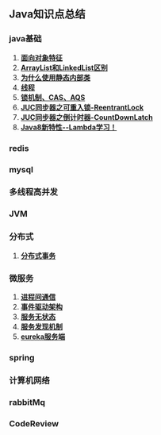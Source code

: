 ## Java知识点总结

### java基础
1. **[面向对象特征](java-base/object-oriented-features.md)**
2. **[ArrayList和LinkedList区别](java-base/arrayList-linkedList.md)**
3. **[为什么使用静态内部类](java-base/static-inner-class.md)**
4. **[线程](java-base/thread.md)**
5. **[锁机制、CAS、AQS](java-base/cas&aqs.md)**
6. **[JUC同步器之可重入锁-ReentrantLock](java-base/reentrantLock.md)**
7. **[JUC同步器之倒计时器-CountDownLatch](java-base/countDownLatch.md)**
8. **[Java8新特性--Lambda学习！](java-base/java8-new-features.md)**

### redis

### mysql

### 多线程高并发

### JVM

### 分布式
1. **[分布式事务](distributed/distributed-transaction.md)**

### 微服务
1. **[进程间通信](micro-service/ipc.md)**
2. **[事件驱动架构](micro-service/event-driven.md)**
3. **[服务无状态](micro-service/serverless.md)**
4. **[服务发现机制](micro-service/discovery-mechanism.md)**
5. **[eureka服务端](micro-service/eureka-server.md)**

### spring

### 计算机网络

### rabbitMq

### CodeReview
